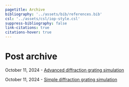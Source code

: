 ```yaml
---
pagetitle: Archive
bibliography: '../assets/bib/references.bib'
csl: '../assets/csl/iop-style.csl'
suppress-bibliography: false
link-citations: true
citations-hover: true
---
```


# Post archive

October 11, 2024 - [Advanced diffraction grating simulation](/p/advanced-diffraction-sim.html)

October 11, 2024 - [Simple diffraction grating simulation](/p/simple-diffraction-sim.html)
